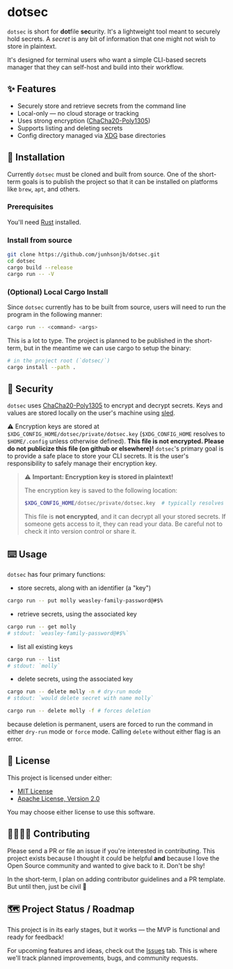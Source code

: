 # dotsec

`dotsec` is short for **dot**file **sec**urity. It's a lightweight tool meant to securely hold secrets. A *secret* is any bit of information that one might not wish to store in plaintext.

It's designed for terminal users who want a simple CLI-based secrets manager that they can self-host and build into their workflow.

## ✨ Features
- Securely store and retrieve secrets from the command line
- Local-only — no cloud storage or tracking
- Uses strong encryption ([ChaCha20-Poly1305](https://github.com/RustCrypto/AEADs/tree/master/chacha20poly1305))
- Supports listing and deleting secrets
- Config directory managed via [XDG](https://specifications.freedesktop.org/basedir-spec/latest/) base directories

## 💾 Installation

Currently `dotsec` must be cloned and built from source. One of the short-term goals is to publish the project so that it can be installed on platforms like `brew`, `apt`, and others.

### Prerequisites
You'll need [Rust](https://www.rust-lang.org/tools/install) installed.

### Install from source
```bash
git clone https://github.com/junhsonjb/dotsec.git
cd dotsec
cargo build --release
cargo run -- -V
```

### (Optional) Local Cargo Install
Since `dotsec` currently has to be built from source, users will need to run the program in the following manner:
```bash
cargo run -- <command> <args>
```

This is a lot to type. The project is planned to be published in the short-term, but in the meantime we can use cargo to setup the binary:
```bash
# in the project root (`dotsec/`)
cargo install --path . 
```

## 🔐 Security
`dotsec` uses [ChaCha20-Poly1305](https://github.com/RustCrypto/AEADs/tree/master/chacha20poly1305) to encrypt and decrypt secrets. Keys and values are stored locally on the user's machine using [sled](https://github.com/spacejam/sled).

⚠️ Encryption keys are stored at `$XDG_CONFIG_HOME/dotsec/private/dotsec.key` (`$XDG_CONFIG_HOME` resolves to `$HOME/.config` unless otherwise defined). **This file is not encrypted. Please do not publicize this file (on github or elsewhere)!** `dotsec`'s primary goal is to provide a safe place to store your CLI secrets. It is the user's responsibility to safely manage their encryption key.

> ⚠️ **Important: Encryption key is stored in plaintext!**
>
> The encryption key is saved to the following location:
> ```bash
> $XDG_CONFIG_HOME/dotsec/private/dotsec.key  # typically resolves to ~/.config/dotsec/private/dotsec.key
> ```
> This file is **not encrypted**, and it can decrypt all your stored secrets. If someone gets access to it, they can read your data. Be careful not to check it into version control or share it.

## ⌨️ Usage

`dotsec` has four primary functions:
- store secrets, along with an identifier (a "key")
```bash
cargo run -- put molly weasley-family-password@#$%
```
- retrieve secrets, using the associated key
```bash
cargo run -- get molly
# stdout: `weasley-family-password@#$%`
```
- list all existing keys
```bash
cargo run -- list
# stdout: `molly`
```
- delete secrets, using the associated key
```bash
cargo run -- delete molly -n # dry-run mode
# stdout: `would delete secret with name molly`

cargo run -- delete molly -f # forces deletion
```
because deletion is permanent, users are forced to run the command in either `dry-run` mode or `force` mode. Calling `delete` without either flag is an error.

## 🪪 License

This project is licensed under either:

- [MIT License](./LICENSE-MIT)
- [Apache License, Version 2.0](./LICENSE-APACHE)

You may choose either license to use this software.

## 🫱🏽‍🫲🏿 Contributing
Please send a PR or file an issue if you're interested in contributing. This project exists because I thought it could be helpful **and** because I love the Open Source community and wanted to give back to it. Don't be shy!

In the short-term, I plan on adding contributor guidelines and a PR template. But until then, just be civil 🙂

## 🗺️ Project Status / Roadmap
This project is in its early stages, but it works — the MVP is functional and ready for feedback!

For upcoming features and ideas, check out the [Issues](https://github.com/junhsonjb/dotsec/issues) tab. This is where we'll track planned improvements, bugs, and community requests.
